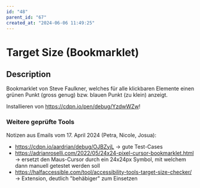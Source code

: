 ```yaml
---
id: "48"
parent_id: "67"
created_at: "2024-06-06 11:49:25"
---
```


# Target Size (Bookmarklet)

## Description

Bookmarklet von Steve Faulkner, welches für alle klickbaren Elemente einen grünen Punkt (gross genug) bzw. blauen Punkt (zu klein) anzeigt.

Installieren von <https://cdpn.io/pen/debug/YzdwWZw>!

### Weitere geprüfte Tools

Notizen aus Emails vom 17. April 2024 (Petra, Nicole, Josua):

- <https://cdpn.io/aardrian/debug/OJBZyjL> → gute Test-Cases
- <https://adrianroselli.com/2022/05/24x24-pixel-cursor-bookmarklet.html> → ersetzt den Maus-Cursor durch ein 24x24px Symbol, mit welchem dann manuell getestet werden soll
- <https://halfaccessible.com/tool/accessibility-tools-target-size-checker/> → Extension, deutlich "behäbiger" zum Einsetzen